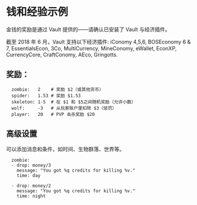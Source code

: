 # 钱和经验示例

金钱的奖励是通过 Vault 提供的——请确认已安装了 Vault 与经济插件。

截至 2018 年 6 月，Vault 支持以下经济插件: iConomy 4,5,6, BOSEconomy 6 & 7, EssentialsEcon, 3Co, MultiCurrency, MineConomy, eWallet, EconXP, CurrencyCore, CraftConomy, AEco, Gringotts.

## 奖励：

```
  zombie:   2    # 奖励 $2（或其他货币）
  spider:   1.53 # 奖励 $1.53
  skeleton: 1-5  # 在 $1 和 $5之间随机奖励（允许小数）
  wolf:     -3   # 从玩家账户里扣除 $3（惩罚）
  player:   20   # PVP 击杀奖励 $20
```

## 高级设置

可以添加消息和条件，如时间、生物群落、世界等。

```
  zombie:
  - drop: money/3
    message: "You got %q credits for killing %v."
    time: day

  - drop: money/2
    message: "You got %q credits for killing %v."
    time: night
```
